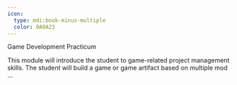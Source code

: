 ```yaml
---
icon:
  type: mdi:book-minus-multiple
  color: 0A0A23
---
```

Game Development Practicum

This module will introduce the student to game-related project management skills. The student will build a game or game artifact based on multiple mod ... 
